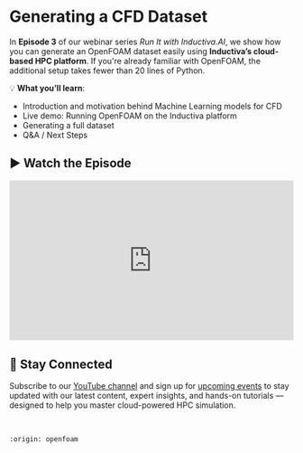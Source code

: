 # Generating a CFD Dataset
In **Episode 3** of our webinar series *Run It with Inductiva.AI*,  we show how you can generate an 
OpenFOAM dataset easily using **Inductiva’s cloud-based HPC platform**. If you're already familiar 
with OpenFOAM, the additional setup takes fewer than 20 lines of Python.

💡 **What you’ll learn**:
- Introduction and motivation behind Machine Learning models for CFD
- Live demo: Running OpenFOAM on the Inductiva platform
- Generating a full dataset
- Q&A / Next Steps

## ▶️ Watch the Episode
<div style="position: relative; padding-bottom: 56.25%; height: 0; overflow: hidden; max-width: 100%;">
  <iframe src="https://www.youtube.com/embed/Gh5lCkRy1Ts?si=A_IMMfU9LHB5Yw-m"
          title="YouTube video player"
          style="position: absolute; top: 0; left: 0; width: 100%; height: 100%; border: 0;"
          allow="accelerometer; autoplay; clipboard-write; encrypted-media; gyroscope; picture-in-picture; web-share"
          allowfullscreen
          referrerpolicy="strict-origin-when-cross-origin">
  </iframe>
</div>

## 📢 Stay Connected
Subscribe to our [YouTube channel](https://www.youtube.com/@inductivaresearchlabs4204) and sign up 
for [upcoming events](https://lu.ma/calendar/cal-xwViWU64Q39XkHQ) to stay updated with our 
latest content, expert insights, and hands-on tutorials — designed to help you master 
cloud-powered HPC simulation.

<br>

```{banner}
:origin: openfoam
```